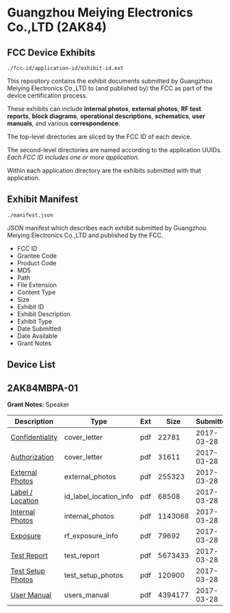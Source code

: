# Guangzhou Meiying Electronics Co.,LTD (2AK84)
## FCC Device Exhibits

```
./fcc-id/application-id/exhibit-id.ext
```

This repository contains the exhibit documents submitted by Guangzhou Meiying Electronics Co.,LTD to (and published by) the FCC as part of the device certification process.

These exhibits can include **internal photos**, **external photos**, **RF test reports**, **block diagrams**, **operational descriptions**, **schematics**, **user manuals**, and various **correspondence**.

The top-level directories are sliced by the FCC ID of each device.

The second-level directories are named according to the application UUIDs. *Each FCC ID includes one or more application.*

Within each application directory are the exhibits submitted with that application. 

## Exhibit Manifest

```
./manifest.json
```

JSON manifest which describes each exhibit submitted by Guangzhou Meiying Electronics Co.,LTD and published by the FCC.

- FCC ID
- Grantee Code
- Product Code
- MD5
- Path
- File Extension
- Content Type
- Size
- Exhibit ID
- Exhibit Description
- Exhibit Type
- Date Submitted
- Date Available
- Grant Notes

## Device List
## 2AK84MBPA-01
**Grant Notes:** Speaker

| Description | Type | Ext | Size | Submitted | Available |
| ----------- | ---- | --- | ---- | --------- | --------- |
| [Confidentiality](2AK84MBPA-01/2f63642aba0c751200d17af9d1119827/3334747.pdf) | cover_letter | pdf | 22781 | 2017-03-28 | 2017-03-28 |
| [Authorization](2AK84MBPA-01/2f63642aba0c751200d17af9d1119827/3334748.pdf) | cover_letter | pdf | 31611 | 2017-03-28 | 2017-03-28 |
| [External Photos](2AK84MBPA-01/2f63642aba0c751200d17af9d1119827/3334743.pdf) | external_photos | pdf | 255323 | 2017-03-28 | 2017-03-28 |
| [Label / Location](2AK84MBPA-01/2f63642aba0c751200d17af9d1119827/3334750.pdf) | id_label_location_info | pdf | 68508 | 2017-03-28 | 2017-03-28 |
| [Internal Photos](2AK84MBPA-01/2f63642aba0c751200d17af9d1119827/3334744.pdf) | internal_photos | pdf | 1143068 | 2017-03-28 | 2017-03-28 |
| [Exposure](2AK84MBPA-01/2f63642aba0c751200d17af9d1119827/3334751.pdf) | rf_exposure_info | pdf | 79692 | 2017-03-28 | 2017-03-28 |
| [Test Report](2AK84MBPA-01/2f63642aba0c751200d17af9d1119827/3334749.pdf) | test_report | pdf | 5673433 | 2017-03-28 | 2017-03-28 |
| [Test Setup Photos](2AK84MBPA-01/2f63642aba0c751200d17af9d1119827/3334745.pdf) | test_setup_photos | pdf | 120900 | 2017-03-28 | 2017-03-28 |
| [User Manual](2AK84MBPA-01/2f63642aba0c751200d17af9d1119827/3334746.pdf) | users_manual | pdf | 4394177 | 2017-03-28 | 2017-03-28 |
